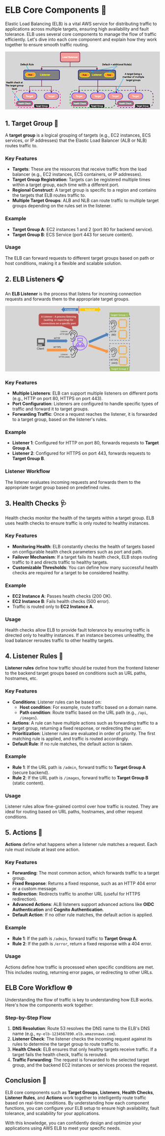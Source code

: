 # **ELB Core Components 🧰**

Elastic Load Balancing (ELB) is a vital AWS service for distributing traffic to applications across multiple targets, ensuring high availability and fault tolerance. ELB uses several core components to manage the flow of traffic efficiently. Let's dive into each core component and explain how they work together to ensure smooth traffic routing.

![ELB Core Components](images/elb-core-components.png)

## **1. Target Group 🎯**

A **target group** is a logical grouping of targets (e.g., EC2 instances, ECS services, or IP addresses) that the Elastic Load Balancer (ALB or NLB) routes traffic to.

### **Key Features**

- **Targets**: These are the resources that receive traffic from the load balancer (e.g., EC2 instances, ECS containers, or IP addresses).
- **Target Group Registration**: Targets can be registered multiple times within a target group, each time with a different port.
- **Regional Construct**: A target group is specific to a region and contains the targets that ELB routes traffic to.
- **Multiple Target Groups**: ALB and NLB can route traffic to multiple target groups depending on the rules set in the listener.

### **Example**

- **Target Group A**: EC2 instances 1 and 2 (port 80 for backend service).
- **Target Group B**: ECS Service (port 443 for secure content).

### **Usage**

The ELB can forward requests to different target groups based on path or host conditions, making it a flexible and scalable solution.

## **2. ELB Listeners 🎧**

An **ELB Listener** is the process that listens for incoming connection requests and forwards them to the appropriate target groups.

![ELB Core Components](images/elb-listener.png)

### **Key Features**

- **Multiple Listeners**: ELB can support multiple listeners on different ports (e.g., HTTP on port 80, HTTPS on port 443).
- **Port Configuration**: Listeners are configured to handle specific types of traffic and forward it to target groups.
- **Forwarding Traffic**: Once a request reaches the listener, it is forwarded to a target group, based on the listener's rules.

### **Example**

- **Listener 1**: Configured for HTTP on port 80, forwards requests to **Target Group A**.
- **Listener 2**: Configured for HTTPS on port 443, forwards requests to **Target Group B**.

### **Listener Workflow**

The listener evaluates incoming requests and forwards them to the appropriate target group based on predefined rules.

## **3. Health Checks 🩺**

Health checks monitor the health of the targets within a target group. ELB uses health checks to ensure traffic is only routed to healthy instances.

### **Key Features**

- **Monitoring Health**: ELB constantly checks the health of targets based on configurable health check parameters such as port and path.
- **Failover Mechanism**: If a target fails its health check, ELB stops routing traffic to it and directs traffic to healthy targets.
- **Customizable Thresholds**: You can define how many successful health checks are required for a target to be considered healthy.

### **Example**

- **EC2 Instance A**: Passes health checks (200 OK).
- **EC2 Instance B**: Fails health checks (500 error).
- Traffic is routed only to **EC2 Instance A**.

### **Usage**

Health checks allow ELB to provide fault tolerance by ensuring traffic is directed only to healthy instances. If an instance becomes unhealthy, the load balancer reroutes traffic to other healthy targets.

## **4. Listener Rules 🔄**

**Listener rules** define how traffic should be routed from the frontend listener to the backend target groups based on conditions such as URL paths, hostnames, etc.

### **Key Features**

- **Conditions**: Listener rules can be based on:
  - **Host condition**: For example, route traffic based on a domain name.
  - **Path condition**: Route traffic based on the URL path (e.g., `/api`, `/images`).
- **Actions**: A rule can have multiple actions such as forwarding traffic to a target group, returning a fixed response, or redirecting the user.
- **Prioritization**: Listener rules are evaluated in order of priority. The first matching rule is applied, and traffic is routed accordingly.
- **Default Rule**: If no rule matches, the default action is taken.

### **Example**

- **Rule 1**: If the URL path is `/admin`, forward traffic to **Target Group A** (secure backend).
- **Rule 2**: If the URL path is `/images`, forward traffic to **Target Group B** (static content).

### **Usage**

Listener rules allow fine-grained control over how traffic is routed. They are ideal for routing based on URL paths, hostnames, and other request conditions.

## **5. Actions 🔄**

**Actions** define what happens when a listener rule matches a request. Each rule must include at least one action.

### **Key Features**

- **Forwarding**: The most common action, which forwards traffic to a target group.
- **Fixed Response**: Returns a fixed response, such as an HTTP 404 error or a custom message.
- **Redirection**: Redirects traffic to another URL (useful for HTTPS redirection).
- **Advanced Actions**: ALB listeners support advanced actions like **OIDC Authentication** and **Cognito Authentication**.
- **Default Action**: If no other rule matches, the default action is applied.

### **Example**

- **Rule 1**: If the path is `/admin`, forward traffic to **Target Group A**.
- **Rule 2**: If the path is `/error`, return a fixed response with a 404 error.

### **Usage**

Actions define how traffic is processed when specific conditions are met. This includes routing, returning error pages, or redirecting to other URLs.

## **ELB Core Workflow 🌐**

Understanding the flow of traffic is key to understanding how ELB works. Here's how the components work together:

### **Step-by-Step Flow**

1. **DNS Resolution**: Route 53 resolves the DNS name to the ELB's DNS name (e.g., `my-elb-1234567890.elb.amazonaws.com`).
2. **Listener Check**: The listener checks the incoming request against its rules to determine the target group to route traffic to.
3. **Health Check**: ELB ensures that only healthy targets receive traffic. If a target fails the health check, traffic is rerouted.
4. **Traffic Forwarding**: The request is forwarded to the selected target group, and the backend EC2 instances or services process the request.

## **Conclusion 🎯**

ELB core components such as **Target Groups**, **Listeners**, **Health Checks**, **Listener Rules**, and **Actions** work together to intelligently route traffic based on real-time conditions. By understanding how each component functions, you can configure your ELB setup to ensure high availability, fault tolerance, and scalability for your applications.

With this knowledge, you can confidently design and optimize your applications using AWS ELB to meet your specific needs.
